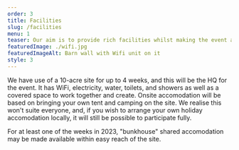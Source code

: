 ```yaml
---
order: 3
title: Facilities
slug: /facilities
menu: 1
teaser: Our aim is to provide rich facilities whilst making the event as accessible as possible to anyone who wants to contribute
featuredImage: ./wifi.jpg
featuredImageAlt: Barn wall with Wifi unit on it
style: 3
---
```


We have use of a 10-acre site for up to 4 weeks, and this will be the HQ for the event. It has WiFi, electricity, water, toilets, and showers as well as a covered space to work together and create.
Onsite accomodation will be based on bringing your own tent and camping on the site. We realise this won't suite everyone, and, if you wish to arrange your own holiday accomodation locally, it will still be possible to participate fully.

For at least one of the weeks in 2023, "bunkhouse" shared accomodation may be made available within easy reach of the site.
